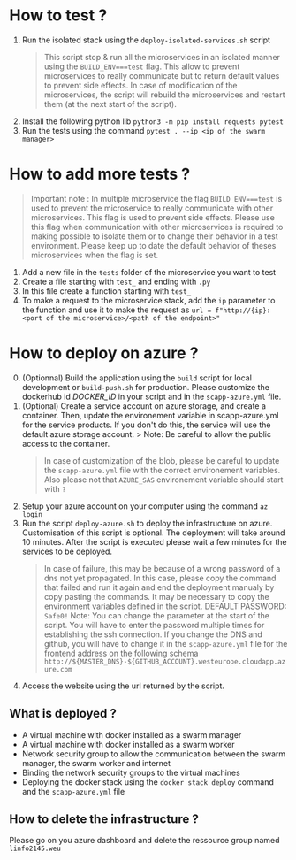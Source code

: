 # How to test ?

1. Run the isolated stack using the `deploy-isolated-services.sh` script
    > This script stop & run all the microservices in an isolated manner using the `BUILD_ENV===test` flag. This allow to prevent microservices to really communicate but to return default values to prevent side effects. In case of modification of the microservices, the script will rebuild the microservices and restart them (at the next start of the script).
2. Install the following python lib `python3 -m pip install requests pytest`
3. Run the tests using the command `pytest . --ip <ip of the swarm manager>`

# How to add more tests ?

> Important note : In multiple microservice the flag `BUILD_ENV===test` is used to prevent the microservice to really communicate with other microservices. This flag is used to prevent side effects. Please use this flag when communication with other microservices is required to making possible to isolate them or to change their behavior in a test environment.
> Please keep up to date the default behavior of theses microservices when the flag is set.

1. Add a new file in the `tests` folder of the microservice you want to test
2. Create a file starting with `test_` and ending with `.py`
3. In this file create a function starting with `test_`
4. To make a request to the microservice stack, add the `ip` parameter to the function and use it to make the request as `url = f"http://{ip}:<port of the microservice>/<path of the endpoint>"`

# How to deploy on azure ?

0. (Optionnal) Build the application using the `build` script for local development or `build-push.sh` for production. Please customize the dockerhub id *DOCKER_ID* in your script and in the `scapp-azure.yml` file.
1. (Optional) Create a service account on azure storage, and create a container. Then, update the environement variable in scapp-azure.yml for the service products. If you don't do this, the service will use the default azure storage account. > Note: Be careful to allow the public access to the container.
    > In case of customization of the blob, please be careful to update the `scapp-azure.yml` file with the correct environement variables. Also please not that `AZURE_SAS` environement variable should start with `?`
2. Setup your azure account on your computer using the command `az login`
3. Run the script `deploy-azure.sh` to deploy the infrastructure on azure. Customisation of this script is optional. The deployment will take around 10 minutes. After the script is executed please wait a few minutes for the services to be deployed.
    > In case of failure, this may be because of a wrong password of a dns not yet propagated. In this case, please copy the command that failed and run it again and end the deployment manualy by copy pasting the commands. It may be necessary to copy the environment variables defined in the script.
    > DEFAULT PASSWORD: `Safe0!`
    > Note: You can change the parameter at the start of the script. You will have to enter the password multiple times for establishing the ssh connection. If you change the DNS and github, you will have to change it in the `scapp-azure.yml` file for the frontend address on the following schema `http://${MASTER_DNS}-${GITHUB_ACCOUNT}.westeurope.cloudapp.azure.com`
4. Access the website using the url returned by the script.

## What is deployed ?

-   A virtual machine with docker installed as a swarm manager
-   A virtual machine with docker installed as a swarm worker
-   Network security group to allow the communication between the swarm manager, the swarm worker and internet
-   Binding the network security groups to the virtual machines
-   Deploying the docker stack using the `docker stack deploy` command and the `scapp-azure.yml` file

## How to delete the infrastructure ?

Please go on you azure dashboard and delete the ressource group named `linfo2145.weu`
